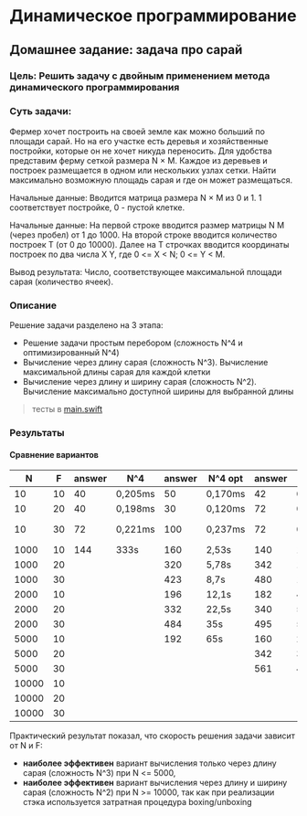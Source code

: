 # Динамическое программирование
## Домашнее задание: задача про сарай

### Цель: Решить задачу с двойным применением метода динамического программирования

### Суть задачи: 

Фермер хочет построить на своей земле как можно больший по площади сарай. Но на его участке есть деревья и хозяйственные постройки, которые он не хочет никуда переносить. Для удобства представим ферму сеткой размера N × M. Каждое из деревьев и построек размещается в одном или нескольких узлах сетки. Найти максимально возможную площадь сарая и где он может размещаться. 

Начальные данные: Вводится матрица размера N × M из 0 и 1. 1 соответствует постройке, 0 - пустой клетке.

Начальные данные: На первой строке вводится размер матрицы N M (через пробел) от 1 до 1000. На второй строке вводится количество построек T (от 0 до 10000). Далее на T строчках вводится координаты построек по два числа X Y, где 0 <= X < N; 0 <= Y < M.

Вывод результата: Число, соответствующее максимальной площади сарая (количество ячеек).


### Описание

Решение задачи разделено на 3 этапа:

- Решение задачи простым перебором (сложность N^4 и оптимизированный N^4)
- Вычисление через длину сарая (сложность N^3). Вычисление максимальной длины сарая для каждой клетки 
- Вычисление через длину и ширину сарая (сложность N^2). Вычисление максимально доступной ширины для выбранной длины

> тесты в [main.swift](https://github.com/c-villain/OTUS_algo/blob/main/HW15/Sarah/main.swift)

### Результаты

#### Сравнение вариантов

| N     | F  | answer | N^4     | answer | N^4 opt | answer | N^3   | answer | N^2     |
|-------|----|--------|---------|--------|---------|--------|-------|--------|---------|
| 10    | 10 | 40     | 0,205ms | 50     | 0,170ms | 42     | 0,5ms | 36     | 0,5ms   |
| 10    | 20 | 40     | 0,198ms | 30     | 0,120ms | 72     | 0,5ms | 32     | 0,33ms  |
| 10    | 30 | 72     | 0,221ms | 100    | 0,237ms | 72     | 0,5ms | 56     | 0,44 ms |
| 1000  | 10 | 144    | 333s    | 160    | 2,53s   | 140    | 1s    | 148    | 3,12s   |
| 1000  | 20 |        |         | 320    | 5,78s   | 342    | 1.2s  | 338    | 3,18s   |
| 1000  | 30 |        |         | 423    | 8,7s    | 480    | 1,45s | 440    | 3,4s    |
| 2000  | 10 |        |         | 196    | 12,1s   | 182    | 4s    | 156    | 13,11s  |
| 2000  | 20 |        |         | 332    | 22,5s   | 340    | 5,17s | 336    | 13,03s  |
| 2000  | 30 |        |         | 484    | 35s     | 495    | 5,78s | 480    | 13,7s   |
| 5000  | 10 |        |         | 192    | 65s     | 160    | 26,7s | 210    | 87s     |
| 5000  | 20 |        |         |        |         | 342    | 33,3s | 378    | 89s     |
| 5000  | 30 |        |         |        |         | 561    | 42s   | 528    | 88s     |
| 10000 | 10 |        |         |        |         |        |       | 220    | 340s    |
| 10000 | 20 |        |         |        |         |        |       | 400    | 346s    |
| 10000 | 30 |        |         |        |         |        |       | 615    | 338s    |

Практический результат показал, что скорость решения задачи зависит от N и F:
- **наиболее эффективен** вариант вычисления только через длину сарая (сложность N^3) при N <= 5000, 
- **наиболее эффективен** вариант вычисления через длину и ширину сарая (сложность N^2) при N >= 10000, так как при реализации стэка используется затратная процедура  boxing/unboxing
